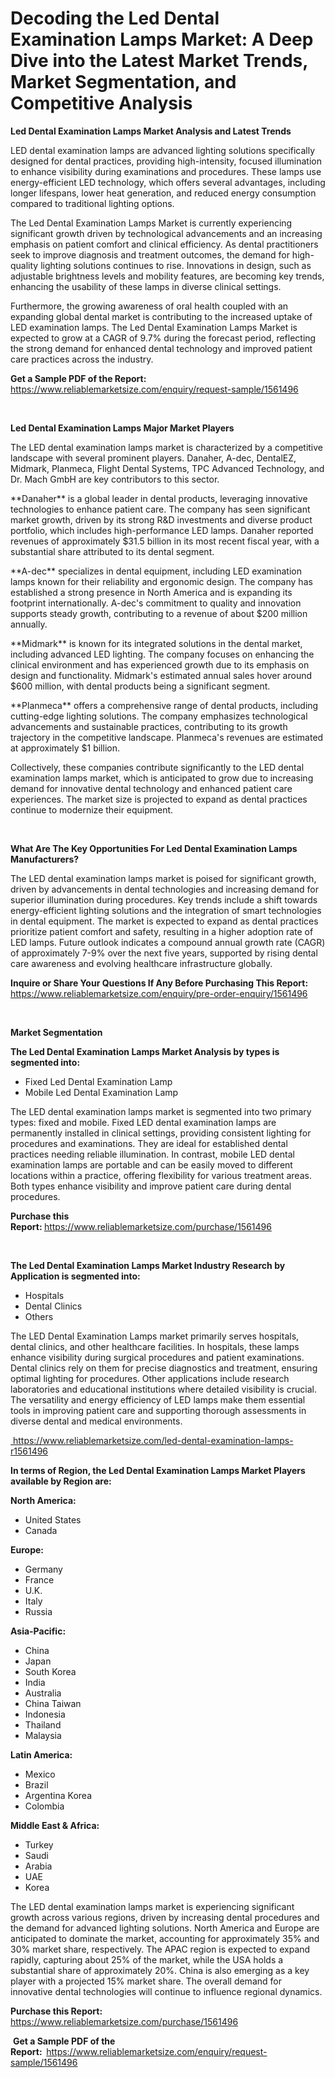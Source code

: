 <p><h1>Decoding the Led Dental Examination Lamps Market: A Deep Dive into the Latest Market Trends, Market Segmentation, and Competitive Analysis</h1></p><p><strong>Led Dental Examination Lamps Market Analysis and Latest Trends</strong></p>
<p><p>LED dental examination lamps are advanced lighting solutions specifically designed for dental practices, providing high-intensity, focused illumination to enhance visibility during examinations and procedures. These lamps use energy-efficient LED technology, which offers several advantages, including longer lifespans, lower heat generation, and reduced energy consumption compared to traditional lighting options.</p><p>The Led Dental Examination Lamps Market is currently experiencing significant growth driven by technological advancements and an increasing emphasis on patient comfort and clinical efficiency. As dental practitioners seek to improve diagnosis and treatment outcomes, the demand for high-quality lighting solutions continues to rise. Innovations in design, such as adjustable brightness levels and mobility features, are becoming key trends, enhancing the usability of these lamps in diverse clinical settings.</p><p>Furthermore, the growing awareness of oral health coupled with an expanding global dental market is contributing to the increased uptake of LED examination lamps. The Led Dental Examination Lamps Market is expected to grow at a CAGR of 9.7% during the forecast period, reflecting the strong demand for enhanced dental technology and improved patient care practices across the industry.</p></p>
<p><strong>Get a Sample PDF of the Report:&nbsp;</strong> <a href="https://www.reliablemarketsize.com/enquiry/request-sample/1561496?utm_campaign=3460&utm_medium=2&utm_source=Github&utm_content=ia&utm_term=14042025&utm_id=led-dental-examination-lamps">https://www.reliablemarketsize.com/enquiry/request-sample/1561496</a></p>
<p>&nbsp;</p>
<p><strong>Led Dental Examination Lamps Major Market Players</strong></p>
<p><p>The LED dental examination lamps market is characterized by a competitive landscape with several prominent players. Danaher, A-dec, DentalEZ, Midmark, Planmeca, Flight Dental Systems, TPC Advanced Technology, and Dr. Mach GmbH are key contributors to this sector.</p><p>**Danaher** is a global leader in dental products, leveraging innovative technologies to enhance patient care. The company has seen significant market growth, driven by its strong R&D investments and diverse product portfolio, which includes high-performance LED lamps. Danaher reported revenues of approximately $31.5 billion in its most recent fiscal year, with a substantial share attributed to its dental segment.</p><p>**A-dec** specializes in dental equipment, including LED examination lamps known for their reliability and ergonomic design. The company has established a strong presence in North America and is expanding its footprint internationally. A-dec's commitment to quality and innovation supports steady growth, contributing to a revenue of about $200 million annually.</p><p>**Midmark** is known for its integrated solutions in the dental market, including advanced LED lighting. The company focuses on enhancing the clinical environment and has experienced growth due to its emphasis on design and functionality. Midmark's estimated annual sales hover around $600 million, with dental products being a significant segment.</p><p>**Planmeca** offers a comprehensive range of dental products, including cutting-edge lighting solutions. The company emphasizes technological advancements and sustainable practices, contributing to its growth trajectory in the competitive landscape. Planmeca's revenues are estimated at approximately $1 billion.</p><p>Collectively, these companies contribute significantly to the LED dental examination lamps market, which is anticipated to grow due to increasing demand for innovative dental technology and enhanced patient care experiences. The market size is projected to expand as dental practices continue to modernize their equipment.</p></p>
<p>&nbsp;</p>
<p><strong>What Are The Key Opportunities For Led Dental Examination Lamps Manufacturers?</strong></p>
<p><p>The LED dental examination lamps market is poised for significant growth, driven by advancements in dental technologies and increasing demand for superior illumination during procedures. Key trends include a shift towards energy-efficient lighting solutions and the integration of smart technologies in dental equipment. The market is expected to expand as dental practices prioritize patient comfort and safety, resulting in a higher adoption rate of LED lamps. Future outlook indicates a compound annual growth rate (CAGR) of approximately 7-9% over the next five years, supported by rising dental care awareness and evolving healthcare infrastructure globally.</p></p>
<p><strong>Inquire or Share Your Questions If Any Before Purchasing This Report:</strong> <a href="https://www.reliablemarketsize.com/enquiry/pre-order-enquiry/1561496?utm_campaign=3460&utm_medium=2&utm_source=Github&utm_content=ia&utm_term=14042025&utm_id=led-dental-examination-lamps">https://www.reliablemarketsize.com/enquiry/pre-order-enquiry/1561496</a></p>
<p>&nbsp;</p>
<p><strong>Market Segmentation</strong></p>
<p><strong>The Led Dental Examination Lamps Market Analysis by types is segmented into:</strong></p>
<p><ul><li>Fixed Led Dental Examination Lamp</li><li>Mobile Led Dental Examination Lamp</li></ul></p>
<p><p>The LED dental examination lamps market is segmented into two primary types: fixed and mobile. Fixed LED dental examination lamps are permanently installed in clinical settings, providing consistent lighting for procedures and examinations. They are ideal for established dental practices needing reliable illumination. In contrast, mobile LED dental examination lamps are portable and can be easily moved to different locations within a practice, offering flexibility for various treatment areas. Both types enhance visibility and improve patient care during dental procedures.</p></p>
<p><strong>Purchase this Report:&nbsp;</strong><a href="https://www.reliablemarketsize.com/purchase/1561496?utm_campaign=3460&utm_medium=2&utm_source=Github&utm_content=ia&utm_term=14042025&utm_id=led-dental-examination-lamps">https://www.reliablemarketsize.com/purchase/1561496</a></p>
<p>&nbsp;</p>
<p><strong>The Led Dental Examination Lamps Market Industry Research by Application is segmented into:</strong></p>
<p><ul><li>Hospitals</li><li>Dental Clinics</li><li>Others</li></ul></p>
<p><p>The LED Dental Examination Lamps market primarily serves hospitals, dental clinics, and other healthcare facilities. In hospitals, these lamps enhance visibility during surgical procedures and patient examinations. Dental clinics rely on them for precise diagnostics and treatment, ensuring optimal lighting for procedures. Other applications include research laboratories and educational institutions where detailed visibility is crucial. The versatility and energy efficiency of LED lamps make them essential tools in improving patient care and supporting thorough assessments in diverse dental and medical environments.</p></p>
<p><a href="https://www.reliablemarketsize.com/led-dental-examination-lamps-r1561496?utm_campaign=3460&utm_medium=2&utm_source=Github&utm_content=ia&utm_term=14042025&utm_id=led-dental-examination-lamps">&nbsp;https://www.reliablemarketsize.com/led-dental-examination-lamps-r1561496</a></p>
<p><strong>In terms of Region, the Led Dental Examination Lamps Market Players available by Region are:</strong></p>
<p>
    <p> <strong> North America: </strong>
        <ul>
            <li>United States</li>
            <li>Canada</li>
        </ul>
        </p> 
    <p> <strong> Europe: </strong>
        <ul>
            <li>Germany</li>
            <li>France</li>
            <li>U.K.</li>
            <li>Italy</li>
            <li>Russia</li>
        </ul>
        </p> 
    <p> <strong> Asia-Pacific: </strong>
        <ul>
            <li>China</li>
            <li>Japan</li>
            <li>South Korea</li>
            <li>India</li>
            <li>Australia</li>
            <li>China Taiwan</li>
            <li>Indonesia</li>
            <li>Thailand</li>
            <li>Malaysia</li>
        </ul>
        </p> 
    <p> <strong> Latin America: </strong>
        <ul>
            <li>Mexico</li>
            <li>Brazil</li>
            <li>Argentina Korea</li>
            <li>Colombia</li>
        </ul>
        </p> 
    <p> <strong> Middle East & Africa: </strong>
        <ul>
            <li>Turkey</li>
            <li>Saudi</li>
            <li>Arabia</li>
            <li>UAE</li>
            <li>Korea</li>
        </ul>
    </p>
    </p>
<p><p>The LED dental examination lamps market is experiencing significant growth across various regions, driven by increasing dental procedures and the demand for advanced lighting solutions. North America and Europe are anticipated to dominate the market, accounting for approximately 35% and 30% market share, respectively. The APAC region is expected to expand rapidly, capturing about 25% of the market, while the USA holds a substantial share of approximately 20%. China is also emerging as a key player with a projected 15% market share. The overall demand for innovative dental technologies will continue to influence regional dynamics.</p></p>
<p><strong>Purchase this Report: </strong><a href="https://www.reliablemarketsize.com/purchase/1561496?utm_campaign=3460&utm_medium=2&utm_source=Github&utm_content=ia&utm_term=14042025&utm_id=led-dental-examination-lamps">https://www.reliablemarketsize.com/purchase/1561496</a></p>
<p>&nbsp;<strong>Get a Sample PDF of the Report:&nbsp;&nbsp;</strong><a href="https://www.reliablemarketsize.com/enquiry/request-sample/1561496?utm_campaign=3460&utm_medium=2&utm_source=Github&utm_content=ia&utm_term=14042025&utm_id=led-dental-examination-lamps">https://www.reliablemarketsize.com/enquiry/request-sample/1561496</a></p>
<p><strong></strong></p>
<p><p></p><p></p><p></p></p>